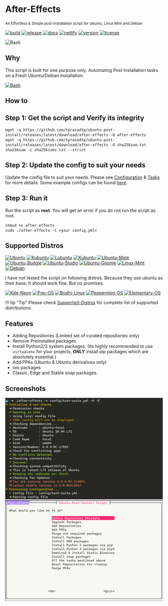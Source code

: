 # After-Effects

<small>An Effortless & Simple post-installation script for Ubuntu, Linux Mint and Debian </small>


[![build][build-badge]][build-link]
[![release][release-ci-badge]][release-ci-link]
[![docs][docs-ci-badge]][docs-ci-link]
[![netlify][netlify-badge]][netlify]
[![version][version]][changelog]
[![license][gpl-badge]][license]

![Bash](https://static.prasadt.com/logo64/bash.png)



## Why

This script is built for one purpose only. Automating Post Installation tasks on a Fresh Ubuntu/Debian Installation.

[![Bash](https://static.prasadt.com/logo64/bash.png)](https://ae.prasadt.com)


## How to


## Step 1: Get the script and Verify its integrity

```console
wget -q https://github.com/tprasadtp/ubuntu-post-install/releases/latest/download/after-effects -O after-effects
wget -q https://github.com/tprasadtp/ubuntu-post-install/releases/latest/download/after-effects -O sha256sum.txt
sha256sum -c sha256sums.txt --strict
```

## Step 2: Update the config to suit your needs

Update the config file to suit your needs. Please see [Configuration](/configuration/) & [Tasks](/tasks/) for more details. Some example configs can be found [here](https://github.com/tprasadtp/ubuntu-post-install/tree/master/config).

## Step 3: Run it

Run the script as **root**. You will get an error if you do not run the script as root.

```console
chmod +x after-effects
sudo ./after-effects -C <your config.yml>
```

## Supported Distros

[![Ubuntu](https://static.prasadt.com/logo64/ubuntu.png)](https://www.ubuntu.com/desktop)
[![Kubuntu](https://static.prasadt.com/logo64/kubuntu.png)](https://kubuntu.org/)
[![Lubuntu](https://static.prasadt.com/logo64/lubuntu.png)](https://lubuntu.net/)
[![Xubuntu](https://static.prasadt.com/logo64/xubuntu.png)](https://xubuntu.net/)
[![Ubuntu-Mate](https://static.prasadt.com/logo64/ubuntu-mate.png)](https://ubuntu-mate.org/)
[![Ubuntu-Budgie](https://static.prasadt.com/logo64/ubuntu-budgie.png)](https://ubuntubudgie.org/)
[![Ubuntu-Studio](https://static.prasadt.com/logo64/ubuntu-studio.png)](https://ubuntustudio.org/)
[![Ubuntu-Gnome](https://static.prasadt.com/logo64/ubuntu-gnome.png)](https://ubuntugnome.org/)
[![Linux-Mint](https://static.prasadt.com/logo64/linux-mint.png)](https://www.linuxmint.com/)
[![Debian](https://static.prasadt.com/logo64/debian.png)](https://www.debian.org/)

I have not tested the script on following distros. Because they use ubuntu as their base,
It should work fine. But no promises.

[![Kde-Neon](https://static.prasadt.com/logo64/kde-neon.png)](https://neon.kde.org/)
[![Pop-OS](https://static.prasadt.com/logo64/pop-os.png)](https://system76.com/pop)
[![Bodhi-Linux](https://static.prasadt.com/logo64/bodhi-linux.png)](https://www.bodhilinux.com/)
[![Peppermint-OS](https://static.prasadt.com/logo64/peppermint-os.png)](https://peppermintos.com/)
[![Elementary-OS](https://static.prasadt.com/logo64/elementary-os.png)](https://elementary.io/)

!!! tip "Tip"
    Please check [Supported-Distros](/faq/distros/) for complete list of supported distributions.

## Features

- Adding Repositories (Limited set of curated repositories only)
- Remove Preinstalled packages
- Install Python2/3 system packages. (Its highly recommended to use `virtualenv` for your projects, **ONLY** install pip packages which are absolutely essential.)
- Add PPAs (Ubuntu & Ubuntu derivatives only)
- `deb` packages
- Classic, Edge and Stable snap packages.

## Screenshots

[![Details](assets/images/details.png)](assets/images/details.png)
[![Details](assets/images/whiptail.png)](assets/images/whiptail.png)


[build-badge]: https://github.com/tprasadtp/ubuntu-post-install/workflows/build/badge.svg
[build-link]: https://github.com/tprasadtp/ubuntu-post-install/actions?query=workflow%3Abuild

[release-ci-badge]: https://github.com/tprasadtp/ubuntu-post-install/workflows/release/badge.svg
[release-ci-link]: https://github.com/tprasadtp/ubuntu-post-install/actions?query=workflow%3Arelease

[docs-ci-badge]: https://github.com/tprasadtp/ubuntu-post-install/workflows/docs/badge.svg
[docs-ci-link]: https://github.com/tprasadtp/ubuntu-post-install/actions?query=workflow%3Adocs

[netlify-badge]: https://api.netlify.com/api/v1/badges/887c3d5c-5203-46b9-a31d-67cada282f36/deploy-status
[netlify]: https://app.netlify.com/sites/ubuntu-post-install/deploys


[version]: https://img.shields.io/github/v/release/tprasadtp/ubuntu-post-install?label=version
[gpl-badge]: https://img.shields.io/badge/License-GPLv3-ff69b4
[license]: https://github.com/tprasadtp/ubuntu-post-install/blob/master/LICENSE

[changelog]: https://ae.prasadt.com/changelog/
